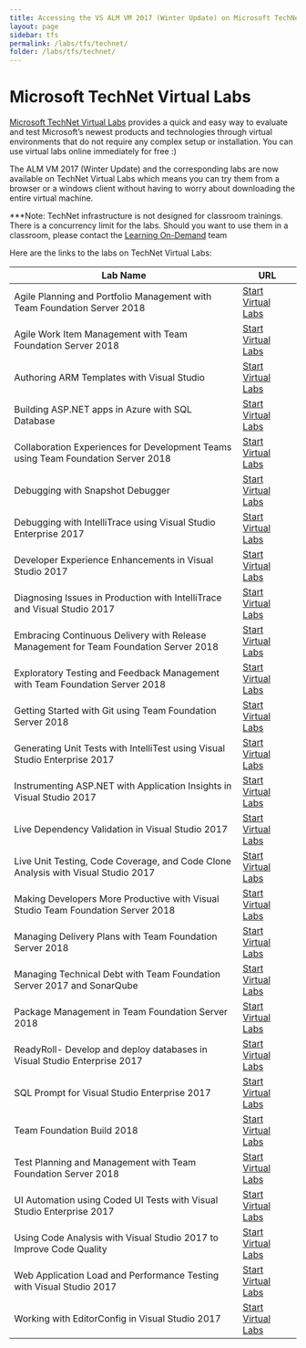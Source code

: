 ```yaml
---
title: Accessing the VS ALM VM 2017 (Winter Update) on Microsoft TechNet Virtual Labs
layout: page    
sidebar: tfs
permalink: /labs/tfs/technet/
folder: /labs/tfs/technet/
---
```

# Microsoft TechNet Virtual Labs

[Microsoft TechNet Virtual Labs](https://technet.microsoft.com/en-us/virtuallabs) provides a quick and easy way to evaluate and test Microsoft’s newest products and technologies through virtual environments that do not require any complex setup or installation. You can use virtual labs online immediately for free :)

The ALM VM 2017 (Winter Update) and the corresponding labs are now available on TechNet Virtual Labs which means you can try them from a browser or a windows client without having to worry about downloading the entire virtual machine.

***Note: TechNet infrastructure is not designed for classroom trainings. There is a concurrency limit for the labs. Should you want to use them in a classroom, please contact the [Learning On-Demand](mailto:lodslabs@microsoft.com?Subject=TechNet%20labs%20for%20classroom%20usage) team

Here are the links to the labs on TechNet Virtual Labs:

|Lab Name| URL|
|--------|----|
|Agile Planning and Portfolio Management with Team Foundation Server 2018| [Start Virtual Labs](https://www.microsoft.com/handsonlabs/SelfPacedLabs?storyId=external%3A%2F%2Fcontent-private%2Fcontent%2Fexternal%2FMicrosoft-Virtual-Labs%2FDT00152)|
|Agile Work Item Management with Team Foundation Server 2018| [Start Virtual Labs](https://www.microsoft.com/handsonlabs/SelfPacedLabs/?storyId=external://content-private/content/external/Microsoft-Virtual-Labs/DT00153)|
|Authoring ARM Templates with Visual Studio| [Start Virtual Labs](https://www.microsoft.com/handsonlabs/SelfPacedLabs/?storyId=external://content-private/content/external/Microsoft-Virtual-Labs/DT00154)|
|Building ASP.NET apps in Azure with SQL Database| [Start Virtual Labs](https://www.microsoft.com/handsonlabs/SelfPacedLabs/?storyId=external://content-private/content/external/Microsoft-Virtual-Labs/DT00155)|
|Collaboration Experiences for Development Teams using Team Foundation Server 2018|[Start Virtual Labs](https://www.microsoft.com/handsonlabs/SelfPacedLabs/?storyId=external://content-private/content/external/Microsoft-Virtual-Labs/DT00156)|
|Debugging with Snapshot Debugger| [Start Virtual Labs](https://www.microsoft.com/handsonlabs/SelfPacedLabs/?storyId=external://content-private/content/external/Microsoft-Virtual-Labs/DT00158)|
|Debugging with IntelliTrace using Visual Studio Enterprise 2017| [Start Virtual Labs](https://www.microsoft.com/handsonlabs/SelfPacedLabs/?storyId=external://content-private/content/external/Microsoft-Virtual-Labs/DT00157)|
|Developer Experience Enhancements in Visual Studio 2017| [Start Virtual Labs](https://www.microsoft.com/handsonlabs/SelfPacedLabs/?storyId=external://content-private/content/external/Microsoft-Virtual-Labs/DT00159)|
|Diagnosing Issues in Production with IntelliTrace and Visual Studio 2017| [Start Virtual Labs](https://www.microsoft.com/handsonlabs/SelfPacedLabs/?storyId=external://content-private/content/external/Microsoft-Virtual-Labs/DT00160)|
|Embracing Continuous Delivery with Release Management for Team Foundation Server 2018| [Start Virtual Labs](https://www.microsoft.com/handsonlabs/SelfPacedLabs/?storyId=external://content-private/content/external/Microsoft-Virtual-Labs/DT00161)|
|Exploratory Testing and Feedback Management with Team Foundation Server 2018| [Start Virtual Labs](https://www.microsoft.com/handsonlabs/SelfPacedLabs/?storyId=external://content-private/content/external/Microsoft-Virtual-Labs/DT00162)|
|Getting Started with Git using Team Foundation Server 2018| [Start Virtual Labs](https://www.microsoft.com/handsonlabs/SelfPacedLabs/?storyId=external://content-private/content/external/Microsoft-Virtual-Labs/DT00163)|
|Generating Unit Tests with IntelliTest using Visual Studio Enterprise 2017| [Start Virtual Labs](https://www.microsoft.com/handsonlabs/SelfPacedLabs/?storyId=external://content-private/content/external/Microsoft-Virtual-Labs/DT00166)|
|Instrumenting ASP.NET with Application Insights in Visual Studio 2017| [Start Virtual Labs](https://www.microsoft.com/handsonlabs/SelfPacedLabs/?storyId=external://content-private/content/external/Microsoft-Virtual-Labs/DT00164)|
|Live Dependency Validation in Visual Studio 2017| [Start Virtual Labs](https://www.microsoft.com/handsonlabs/SelfPacedLabs/?storyId=external://content-private/content/external/Microsoft-Virtual-Labs/DT00168)|
|Live Unit Testing, Code Coverage, and Code Clone Analysis with Visual Studio 2017| [Start Virtual Labs](https://www.microsoft.com/handsonlabs/SelfPacedLabs/?storyId=external://content-private/content/external/Microsoft-Virtual-Labs/DT00169)|
|Making Developers More Productive with Visual Studio Team Foundation Server 2018| [Start Virtual Labs](https://www.microsoft.com/handsonlabs/SelfPacedLabs/?storyId=external://content-private/content/external/Microsoft-Virtual-Labs/DT00170)|
|Managing Delivery Plans with Team Foundation Server 2018| [Start Virtual Labs](https://www.microsoft.com/handsonlabs/SelfPacedLabs/?storyId=external://content-private/content/external/Microsoft-Virtual-Labs/DT00171)|
|Managing Technical Debt with Team Foundation Server 2017 and SonarQube| [Start Virtual Labs]()|
|Package Management in Team Foundation Server 2018| [Start Virtual Labs](https://www.microsoft.com/handsonlabs/SelfPacedLabs/?storyId=external://content-private/content/external/Microsoft-Virtual-Labs/DT00173)|
|ReadyRoll- Develop and deploy databases in Visual Studio Enterprise 2017| [Start Virtual Labs](https://www.microsoft.com/handsonlabs/SelfPacedLabs/?storyId=external://content-private/content/external/Microsoft-Virtual-Labs/DT00174)|
|SQL Prompt for Visual Studio Enterprise 2017| [Start Virtual Labs]()|
|Team Foundation Build 2018| [Start Virtual Labs](https://www.microsoft.com/handsonlabs/SelfPacedLabs/?storyId=external://content-private/content/external/Microsoft-Virtual-Labs/DT00167)|
|Test Planning and Management with Team Foundation Server 2018| [Start Virtual Labs](https://www.microsoft.com/handsonlabs/SelfPacedLabs/?storyId=external://content-private/content/external/Microsoft-Virtual-Labs/DT00175)|
|UI Automation using Coded UI Tests with Visual Studio Enterprise 2017| [Start Virtual Labs](https://www.microsoft.com/handsonlabs/SelfPacedLabs/?storyId=external://content-private/content/external/Microsoft-Virtual-Labs/DT00165)|
|Using Code Analysis with Visual Studio 2017 to Improve Code Quality| [Start Virtual Labs](https://www.microsoft.com/handsonlabs/SelfPacedLabs/?storyId=external://content-private/content/external/Microsoft-Virtual-Labs/DT00176)|
|Web Application Load and Performance Testing with Visual Studio 2017| [Start Virtual Labs](https://www.microsoft.com/handsonlabs/SelfPacedLabs/?storyId=external://content-private/content/external/Microsoft-Virtual-Labs/DT00177)|
|Working with EditorConfig in Visual Studio 2017| [Start Virtual Labs](https://www.microsoft.com/handsonlabs/SelfPacedLabs/?storyId=external://content-private/content/external/Microsoft-Virtual-Labs/DT00178)|